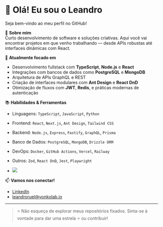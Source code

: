 # 👋 Olá! Eu sou o Leandro

Seja bem-vindo ao meu perfil no GitHub!

🎯 **Sobre mim**  
Curto desenvolvimento de software e soluções criativas. Aqui você vai encontrar projetos em que venho trabalhando — desde APIs robustas até interfaces dinâmicas com React.

💼 **Atualmente focado em**  
- Desenvolvimento fullstack com **TypeScript**, **Node.js** e **React**
- Integrações com bancos de dados como **PostgreSQL** e **MongoDB**
- Arquitetura de APIs GraphQL e REST
- Criação de interfaces modulares com **Ant Design** e **React DnD**
- Otimização de fluxos com **JWT**, **Redis**, e práticas modernas de autenticação

📚 **Habilidades & Ferramentas**
- Linguagens: `TypeScript`, `JavaScript`, `Python`
- Frontend: `React`, `Next.js`, `Ant Design`, `Tailwind CSS`
- Backend: `Node.js`, `Express`, `Fastify`, `GraphQL`, `Prisma`
- Banco de Dados: `PostgreSQL`, `MongoDB`, `Drizzle ORM`
- DevOps: `Docker`, `GitHub Actions`, `Vercel`, `Railway`
- Outros: `Zod`, `React DnD`, `Jest`, `Playwright`

- <img src="https://github-readme-stats.vercel.app/api/top-langs/?username=leandroruel"/>

📫 **Vamos nos conectar!**  
- [LinkedIn](https://www.linkedin.com/in/leandro-ribeiro-ruel)
- leandroruel@yonkolab.io

---

> ⭐ Não esqueça de explorar meus repositórios fixados. Sinta-se à vontade para dar uma estrela ⭐ ou contribuir!

